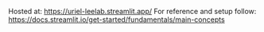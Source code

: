 Hosted at: https://uriel-leelab.streamlit.app/
For reference and setup follow: https://docs.streamlit.io/get-started/fundamentals/main-concepts
